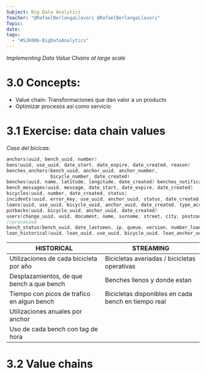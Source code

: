 ```yaml
---
Subject: Big Data Analytics
Teacher: "@RafaelBerlangaLlavori @RafaelBerlangaLlavori"
Topic: 
date: 
tags:
  - "#SJK006-BigDataAnalytics"
---
```

*Implementing Data Value Chains at large scale*

# 3.0 Concepts:
- Value chain: Transformaciones que dan valor a un producto
- Optimizar procesos así como servicio

# 3.1 Exercise: data chain values
*Caso del bicicas:*
``` c
anchors(uuid, bench_uuid, number) 
bans(uuid, use_uuid, date_start, date_expire, date_created, reason) 
benches_anchors(bench_uuid, anchor_uuid, anchor_number, 
				bicycle_number, date_created) 
benches(uuid, name, latitude, longitude, date_created) benches_notifications(uuid, bench_uuid, notification, priority, date_created) 
bench_messages(uuid, message, date_start, date_expire, date_created) 
bicycles(uuid, number, date_created, status) 
incidents(uuid, error_key, use_uuid, anchor_uuid, status, date_created, bike_uuid) 
loans(uuid, use_uuid, bicycle_uuid, anchor_uuid, date_created, type_access) 
putbacks(uuid, bicycle_uuid, anchor_uuid, date_created) 
users(change_uuid, uuid, document, name, surname, street, city, postcode, birthday, phone, email, gender, date_created, date_change, deleted) 
//processed
bench_status(bench_uuid, date_lastseen, ip, queue, version, number_loans)
loan_historical(uuid, loan_uuid, use_uuid, bicycle_uuid, loan_anchor_uuid, loan_date_created, putback_uuid, putback_anchor_uuid, putback_date_created, type_access, app_loan)
```

| **HISTORICAL**                             | **STREAMING**                                       |
| ------------------------------------------ | --------------------------------------------------- |
| Utilizaciones de cada bicicleta por año    | Bicicletas averiadas / bicicletas operativas        |
| Desplazamientos, de que bench a que bench  | Benches llenos y donde estan                        |
| Tiempo con picos de trafico en algun bench | Bicicletas disponibles en cada bench en tiempo real |
| Utilizaciones anuales por anchor           |                                                     |
| Uso de cada bench con tag de hora          |                                                     |

# 3.2 Value chains
